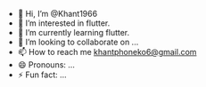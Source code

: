 - 👋 Hi, I’m @Khant1966
- 👀 I’m interested in flutter.
- 🌱 I’m currently learning flutter.
- 💞️ I’m looking to collaborate on ...
- 📫 How to reach me khantphoneko6@gmail.com
- 😄 Pronouns: ...
- ⚡ Fun fact: ...

<!---
Khant1966/Khant1966 is a ✨ special ✨ repository because its `README.md` (this file) appears on your GitHub profile.
You can click the Preview link to take a look at your changes.
--->
